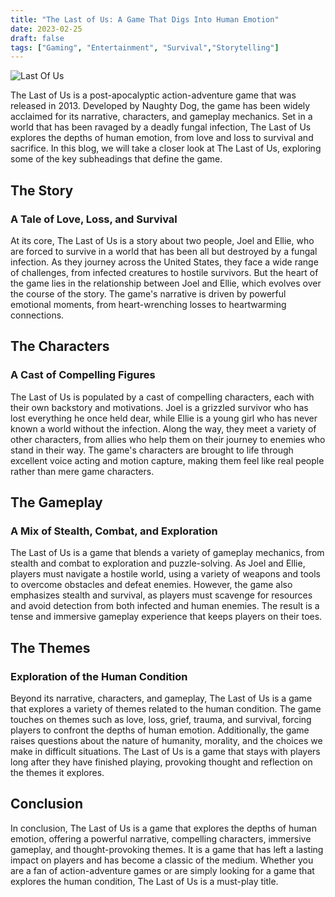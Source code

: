 ```yaml
---
title: "The Last of Us: A Game That Digs Into Human Emotion"
date: 2023-02-25
draft: false
tags: ["Gaming", "Entertainment", "Survival","Storytelling"]
---
```


![Last Of Us](https://www.hollywoodreporter.com/wp-content/uploads/2014/03/the_last_of_us.jpg?w=3000)

The Last of Us is a post-apocalyptic action-adventure game that was released in 2013. Developed by Naughty Dog, the game has been widely acclaimed for its narrative, characters, and gameplay mechanics. Set in a world that has been ravaged by a deadly fungal infection, The Last of Us explores the depths of human emotion, from love and loss to survival and sacrifice. In this blog, we will take a closer look at The Last of Us, exploring some of the key subheadings that define the game.

## The Story
### A Tale of Love, Loss, and Survival
At its core, The Last of Us is a story about two people, Joel and Ellie, who are forced to survive in a world that has been all but destroyed by a fungal infection. As they journey across the United States, they face a wide range of challenges, from infected creatures to hostile survivors. But the heart of the game lies in the relationship between Joel and Ellie, which evolves over the course of the story. The game's narrative is driven by powerful emotional moments, from heart-wrenching losses to heartwarming connections.

## The Characters
### A Cast of Compelling Figures
The Last of Us is populated by a cast of compelling characters, each with their own backstory and motivations. Joel is a grizzled survivor who has lost everything he once held dear, while Ellie is a young girl who has never known a world without the infection. Along the way, they meet a variety of other characters, from allies who help them on their journey to enemies who stand in their way. The game's characters are brought to life through excellent voice acting and motion capture, making them feel like real people rather than mere game characters.

## The Gameplay
### A Mix of Stealth, Combat, and Exploration
The Last of Us is a game that blends a variety of gameplay mechanics, from stealth and combat to exploration and puzzle-solving. As Joel and Ellie, players must navigate a hostile world, using a variety of weapons and tools to overcome obstacles and defeat enemies. However, the game also emphasizes stealth and survival, as players must scavenge for resources and avoid detection from both infected and human enemies. The result is a tense and immersive gameplay experience that keeps players on their toes.

## The Themes
### Exploration of the Human Condition
Beyond its narrative, characters, and gameplay, The Last of Us is a game that explores a variety of themes related to the human condition. The game touches on themes such as love, loss, grief, trauma, and survival, forcing players to confront the depths of human emotion. Additionally, the game raises questions about the nature of humanity, morality, and the choices we make in difficult situations. The Last of Us is a game that stays with players long after they have finished playing, provoking thought and reflection on the themes it explores.

## Conclusion
In conclusion, The Last of Us is a game that explores the depths of human emotion, offering a powerful narrative, compelling characters, immersive gameplay, and thought-provoking themes. It is a game that has left a lasting impact on players and has become a classic of the medium. Whether you are a fan of action-adventure games or are simply looking for a game that explores the human condition, The Last of Us is a must-play title.